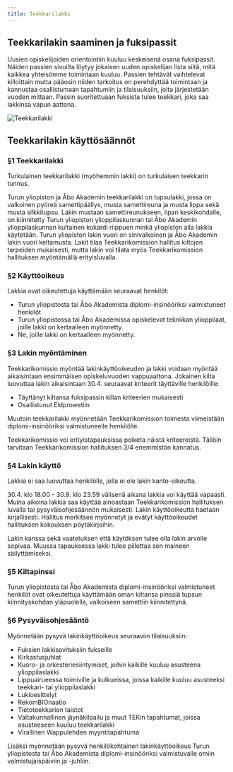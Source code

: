```yaml
---
title: Teekkarilakki
---
```


## Teekkarilakin saaminen ja fuksipassit

Uusien opiskelijoiden orientointiin kuuluu keskeisenä osana fuksipassit. Näiden passien sivuilta löytyy jokaisen uuden opiskelijan lista siitä, mitä kaikkea yhteisömme toimintaan kuuluu. Passien tehtävät vaihtelevat killoittain mutta pääosin niiden tarkoitus on perehdyttää toimintaan ja kannustaa osallistumaan tapahtumiin ja tilaisuuksiin, joita järjestetään vuoden mittaan. Passin suoritettuaan fuksista tulee teekkari, joka saa lakkinsa vapun aattona.

![Teekkarilakki](/teekkarihattu.jpg)

## Teekkarilakin käyttösäännöt

### §1 Teekkarilakki

Turkulainen teekkarilakki (myöhemmin lakki) on turkulaisen teekkarin tunnus.

Turun yliopiston ja Åbo Akademin teekkarilakki on tupsulakki, jossa on valkoinen pyöreä samettipäällys, musta samettireuna ja musta lippa sekä musta silkkitupsu. Lakin mustaan samettireunukseen, lipan keskikohdalle, on kiinnitetty Turun yliopiston ylioppilaskunnan tai Åbo Akademin ylioppilaskunnan kultainen kokardi riippuen minkä yliopiston alla lakkia käytetään. Turun yliopiston lakin vuori on sinivalkoinen ja Åbo Akademin lakin vuori keltamusta. Lakit tilaa Teekkarikomission hallitus kiltojen tarpeiden mukaisesti, mutta lakin voi tilata myös Teekkarikomission hallituksen myöntämällä erityisluvalla.

### §2 Käyttöoikeus

Lakkia ovat oikeutettuja käyttämään seuraavat henkilöt:
* Turun yliopistosta tai Åbo Akademista diplomi-insinööriksi valmistuneet henkilöt
* Turun yliopistossa tai Åbo Akademissa opiskelevat tekniikan ylioppilaat, joille lakki on kertaalleen myönnetty.
* Ne, joille lakki on kertaalleen myönnetty.

### §3 Lakin myöntäminen

Teekkarikomissio myöntää lakinkäyttöoikeuden ja lakki voidaan myöntää aikaisintaan ensimmäisen opiskeluvuoden vappuaattona. Jokainen kilta luovuttaa lakin aikaisintaan 30.4. seuraavat kriteerit täyttäville henkilöille:

* Täyttänyt kiltansa fuksipassin killan kriteerien mukaisesti
* Osallistunut Eldprowetiin

Muutoin teekkarilakki myönnetään Teekkarikomission toimesta viimeistään diplomi-insinööriksi valmistuneelle henkilölle.

Teekkarikomissio voi erityistapauksissa poiketa näistä kriteereistä. Tällöin tarvitaan Teekkarikomission hallituksen 3/4 enemmistön kannatus.

### §4 Lakin käyttö

Lakkia ei saa luovuttaa henkilölle, jolla ei ole lakin kanto-oikeutta.

30.4. klo 18.00 - 30.9. klo 23.59 välisenä aikana lakkia voi käyttää vapaasti. Muina aikoina lakkia saa käyttää ainoastaan Teekkarikomission hallituksen luvalla tai pysyväisohjesäännön mukaisesti. Lakin käyttöoikeutta haetaan kirjallisesti. Hallitus merkitsee myönnetyt ja evätyt käyttöoikeudet hallituksen kokouksen pöytäkirjoihin.

Lakin kanssa sekä vaatetuksen että käytöksen tulee olla lakin arvolle sopivaa. Muussa tapauksessa lakki tulee piilottaa sen maineen säilyttämiseksi.

### §5 Kiltapinssi

Turun yliopistosta tai Åbo Akademista diplomi-insinööriksi valmistuneet henkilöt ovat oikeutettuja käyttämään oman kiltansa pinssiä tupsun kiinnityskohdan yläpuolella, valkoiseen samettiin kiinnitettynä.

### §6 Pysyväisohjesääntö

Myönnetään pysyvä lakinkäyttöoikeus seuraaviin tilaisuuksiin:
* Fuksien lakkisovituksiin fukseille
* Kirkastusjuhlat
* Kuoro- ja orkesteriesiintymiset, joihin kaikille kuuluu asusteena ylioppilaslakki
* Lippuairueessa toimiville ja kulkueissa, joissa kaikille kuuluu asusteeksi teekkari- tai ylioppilaslakki
* Lukioesittelyt
* RekomBIOnaatio
* Tietoteekkarien taistot
* Valtakunnallinen jäynäkilpailu ja muut TEKin tapahtumat, joissa asusteeseen kuuluu teekkarilakki
* Virallinen Wappulehden myyntitapahtuma

Lisäksi myönnetään pysyvä henkilökohtainen lakinkäyttöoikeus Turun yliopistosta tai Åbo Akademista diplomi-insinööriksi valmistuvalle omiin valmistujaispäiviin ja -juhliin.
